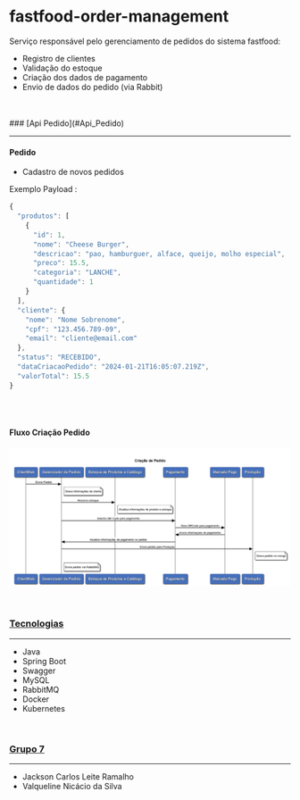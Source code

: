 # fastfood-order-management

Serviço responsável pelo gerenciamento de pedidos do sistema fastfood:

- Registro de clientes
- Validação do estoque
- Criação dos dados de pagamento
- Envio de dados do pedido (via Rabbit)
<br>
<br>
### [Api Pedido](#Api_Pedido)

***

#### **Pedido**
- Cadastro de novos pedidos

Exemplo Payload :
```javascript
{
  "produtos": [
    {
      "id": 1,
      "nome": "Cheese Burger",
      "descricao": "pao, hamburguer, alface, queijo, molho especial",
      "preco": 15.5,
      "categoria": "LANCHE",
      "quantidade": 1
    }
  ],
  "cliente": {
    "nome": "Nome Sobrenome",
    "cpf": "123.456.789-09",
    "email": "cliente@email.com"
  },
  "status": "RECEBIDO",
  "dataCriacaoPedido": "2024-01-21T16:05:07.219Z",
  "valorTotal": 15.5
}
```

<br>
<br>

#### **Fluxo Criação Pedido**

![Fluxo criacao de pedido](imagens/fluxo-criacao-de-pedido.png)

<br>

### [Tecnologias](#Tecnologias)
***
* Java
* Spring Boot
* Swagger
* MySQL
* RabbitMQ
* Docker
* Kubernetes

<br>

### [Grupo 7](#grupo-7)
***
* Jackson Carlos Leite Ramalho
* Valqueline Nicácio da Silva
